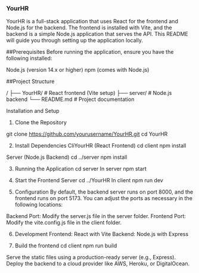 ### YourHR
YourHR is a full-stack application that uses React for the frontend and Node.js for the backend. The frontend is installed with Vite, and the backend is a simple Node.js application that serves the API. This README will guide you through setting up the application locally.


##Prerequisites
Before running the application, ensure you have the following installed:

Node.js (version 14.x or higher)
npm (comes with Node.js)

##Project Structure

/
├── YourHR/    # React frontend (Vite setup)
├── server/    # Node.js backend
└── README.md  # Project documentation

Installation and Setup

1. Clone the Repository

git clone https://github.com/yourusername/YourHR.git
cd YourHR

2.  Install Dependencies
CliYourHR (React Frontend)
cd client
npm install

Server (Node.js Backend)
cd ../server
npm install

3. Running the Application
cd server
In server
    npm start

4. Start the Frontend Server
cd ../YourHR
In client
    npm run dev

5. Configuration
By default, the backend server runs on port 8000, and the frontend runs on port 5173. You can adjust the ports as necessary in the following locations:

Backend Port: Modify the server.js file in the server folder.
Frontend Port: Modify the vite.config.js file in the client folder.

6. Development
Frontend: React with Vite
Backend: Node.js with Express

7. Build the frontend
cd client
npm run build

Serve the static files using a production-ready server (e.g., Express).
Deploy the backend to a cloud provider like AWS, Heroku, or DigitalOcean.
